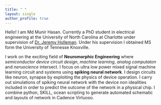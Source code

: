 ```yaml
---
title: " "
layout: single
author_profile: true
---
```


Hello! I am Md Munir Hasan. Currently a PhD student in electrical engineering at the University of North Carolina at Charlotte under supervision of [Dr. Jeremy Holleman](http://web.eecs.utk.edu/research/iss/index.html). Under his supervision I obtained MS form the University of Tennesse Knoxville.

I work on the exciting field of **Neuromorphic Engineering** where *semiconductor device circuit design*, *machine learning*, *analog computaton* and *neruocience* intersect. I focus on ultra low power mixed signal machine learning circuit and systems using **spiking neural network**. I design circuits like neuron, synapse by exploiting the physics of device operation. I carry out simulations of spiking neural network with the device non idealities included in order to predict the outcome of the network in a physical chip. I combine python, SKILL, ocean scripting to generate automated schematic and layouts of network in Cadence Virtuoso. 
